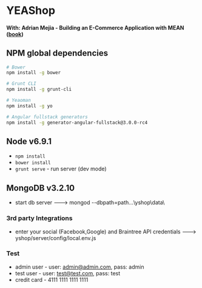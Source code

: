 # YEAShop

#### With: Adrian Mejia - Building an E-Commerce Application with MEAN ([book](http://shop.oreilly.com/product/9781785286551.do))

## NPM global dependencies
```bash
# Bower
npm install -g bower

# Grunt CLI
npm install -g grunt-cli

# Yeaoman
npm install -g yo

# Angular fullstack generators
npm install -g generator-angular-fullstack@3.0.0-rc4
```
## Node v6.9.1
  - `npm install`
  - `bower install`
  - `grunt serve` - run server (dev mode)

## MongoDB v3.2.10
  - start db server ---> mongod --dbpath=path...\yshop\data\

### 3rd party Integrations
  - enter your social (Facebook,Google) and Braintree API credentials ---> yshop/server/config/local.env.js 

### Test
  - admin user - user: admin@admin.com, pass: admin
  - test user -  user: test@test.com, pass: test
  - credit card - 4111 1111 1111 1111



